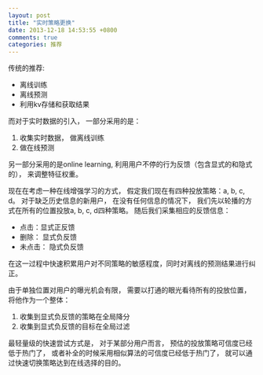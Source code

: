 ```yaml
---
layout: post
title: "实时策略更换"
date: 2013-12-18 14:53:55 +0800
comments: true
categories: 推荐
---
```

传统的推荐:

* 离线训练
* 离线预测
* 利用kv存储和获取结果

而对于实时数据的引入， 一部分采用的是：

1. 收集实时数据， 做离线训练
2. 做在线预测

另一部分采用的是online learning, 利用用户不停的行为反馈（包含显式的和隐式的）， 来调整特征权重。

现在在考虑一种在线增强学习的方式， 假定我们现在有四种投放策略：a, b, c, d。
对于缺乏历史信息的新用户， 在没有任何信息的情况下， 我们先以轮播的方式在所有的位置投放a, b, c, d四种策略。
随后我们采集相应的反馈信息：

* 点击：显式正反馈
* 删除： 显式负反馈
* 未点击： 隐式负反馈

在这一过程中快速积累用户对不同策略的敏感程度，同时对离线的预测结果进行纠正。

由于单独位置对用户的曝光机会有限， 需要以打通的眼光看待所有的投放位置， 将他作为一个整体：

1. 收集到显式负反馈的策略在全局降分
2. 收集到显式负反馈的目标在全局过滤

最轻量级的快速尝试方式是， 对于某部分用户而言， 预估的投放策略可信度已经低于热门了， 或者补全的时候采用相似算法的可信度已经低于热门了， 就可以通过快速切换策略达到在线选择的目的。
